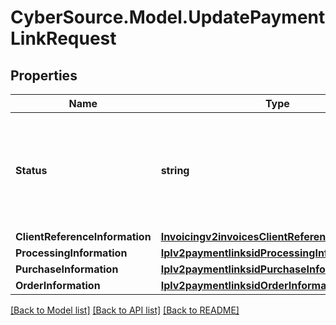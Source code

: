 # CyberSource.Model.UpdatePaymentLinkRequest
## Properties

Name | Type | Description | Notes
------------ | ------------- | ------------- | -------------
**Status** | **string** | The status of the purchase or donation link.  Possible values: - ACTIVE - INACTIVE  | [optional] 
**ClientReferenceInformation** | [**Invoicingv2invoicesClientReferenceInformation**](Invoicingv2invoicesClientReferenceInformation.md) |  | [optional] 
**ProcessingInformation** | [**Iplv2paymentlinksidProcessingInformation**](Iplv2paymentlinksidProcessingInformation.md) |  | [optional] 
**PurchaseInformation** | [**Iplv2paymentlinksidPurchaseInformation**](Iplv2paymentlinksidPurchaseInformation.md) |  | [optional] 
**OrderInformation** | [**Iplv2paymentlinksidOrderInformation**](Iplv2paymentlinksidOrderInformation.md) |  | [optional] 

[[Back to Model list]](../README.md#documentation-for-models) [[Back to API list]](../README.md#documentation-for-api-endpoints) [[Back to README]](../README.md)

